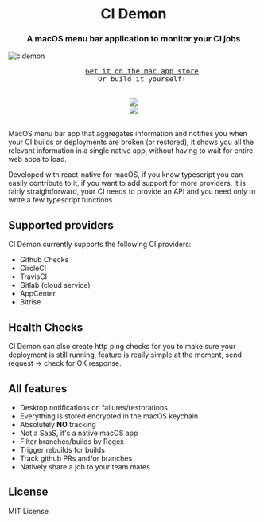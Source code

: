 <h1 align="center">CI Demon</h1>

<h3 align="center">A macOS menu bar application to monitor your CI jobs</h3>

![cidemon](https://user-images.githubusercontent.com/1634213/129089815-5397e592-f638-4a3b-8845-731ba5ebed15.png)

<div align="center">
  <pre align="center">
    <a href="https://apps.apple.com/de/app/ci-demon/id1560355863?mt=12h">Get it on the mac app store</a>
    Or build it yourself!
  </pre>
  <a align="center" href="https://github.com/ospfranco?tab=followers">
    <img src="https://img.shields.io/github/followers/ospfranco?label=Follow%20%40ospfranco&style=social" />
  </a>
  <br />
  <a align="center" href="https://twitter.com/ospfranco">
    <img src="https://img.shields.io/twitter/follow/ospfranco?label=Follow%20%40ospfranco&style=social" />
  </a>
</div>

<br/>

MacOS menu bar app that aggregates information and notifies you when your CI builds or deployments are broken (or restored), it shows you all the relevant information in a single native app, without having to wait for entire web apps to load.

Developed with react-native for macOS, if you know typescript you can easily contribute to it, if you want to add support for more providers, it is fairly straightforward, your CI needs to provide an API and you need only to write a few typescript functions.

## Supported providers

CI Demon currently supports the following CI providers:

- Github Checks
- CircleCI
- TravisCI
- Gitlab (cloud service)
- AppCenter
- Bitrise

## Health Checks

CI Demon can also create http ping checks for you to make sure your deployment is still running, feature is really simple at the moment, send request -> check for OK response.

## All features

- Desktop notifications on failures/restorations
- Everything is stored encrypted in the macOS keychain
- Absolutely **NO** tracking
- Not a SaaS, it's a native macOS app
- Filter branches/builds by Regex
- Trigger rebuilds for builds
- Track github PRs and/or branches
- Natively share a job to your team mates

## License

MIT License
